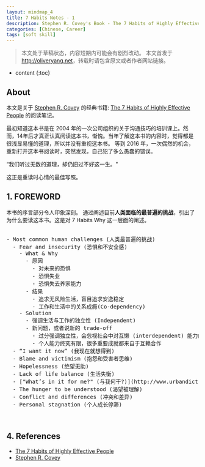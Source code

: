 ```yaml
---
layout: mindmap_4
title: 7 Habits Notes - 1
description: Stephen R. Covey's Book - The 7 Habits of Highly Effective People reading notes. 
categories: [Chinese, Career]
tags: [soft skill]
---
```


>本文处于草稿状态，内容短期内可能会有剧烈改动。
>本文首发于<http://oliveryang.net>，转载时请包含原文或者作者网站链接。

* content
{:toc}

## About

本文是关于 [Stephen R. Covey](https://en.wikipedia.org/wiki/Stephen_Covey) 的经典书籍:
[The 7 Habits of Highly Effective People](https://en.wikipedia.org/wiki/The_7_Habits_of_Highly_Effective_People) 的阅读笔记。

最初知道这本书是在 2004 年的一次公司组织的关于沟通技巧的培训课上。然而，14年后才真正认真阅读这本书，惭愧。当年了解这本书的内容时，觉得都是很浅显易懂的道理，所以并没有重视这本书。
等到 2016 年，一次偶然的机会，重新打开这本书阅读时，突然发现，自己犯了多么愚蠢的错误。

   “我们听过无数的道理，却仍旧过不好这一生。"

这正是重读时心情的最佳写照。

## 1. FOREWORD

本书的序言部分令人印象深刻。
通过阐述目前**人类面临的最普遍的挑战**，引出了为什么要读这本书。这是对 7 Habits Why 这一层面的阐述。

<pre class="km-container" minder-data-type="markdown" style="height: 500px">

- Most common human challenges (人类最普遍的挑战)
  - Fear and insecurity (恐惧和不安全感)
    - What & Why
      - 原因
        - 对未来的恐惧
        - 恐惧失业
        - 恐惧失去养家能力
      - 结果
        - 追求无风险生活，盲目追求安逸稳定
        - 工作和生活中的关系成瘾(Co-dependency)
    - Solution
      - 强调生活与工作的独立性 (Independent)
      - 新问题，或者说新的 trade-off
        - 过分强调独立性，会忽视社会中对互懒 (interdependent) 能力的需求
        - 个人能力终究有限，很多重要成就都来自于互赖合作
  - “I want it now” (我现在就想得到)
  - Blame and victimism (抱怨和受害者思维)
  - Hopelessness (绝望无助)
  - Lack of life balance (生活失衡)
  - ["What’s in it for me?" (与我何干?)](http://www.urbandictionary.com/define.php?term=WIIFM)
  - The hunger to be understood (渴望被理解)
  - Conflict and differences (冲突和差异)
  - Personal stagnation (个人成长停滞)

</pre>


## 4. References

* [The 7 Habits of Highly Effective People](https://en.wikipedia.org/wiki/The_7_Habits_of_Highly_Effective_People)
* [Stephen R. Covey](https://en.wikipedia.org/wiki/Stephen_Covey)
